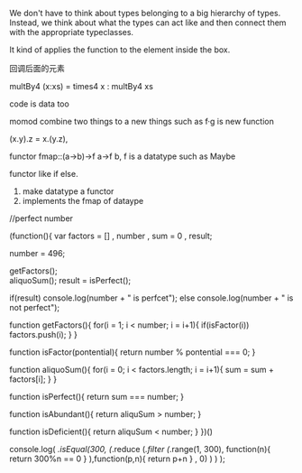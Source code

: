  We don't have to think about types belonging to a big hierarchy of types. Instead, we think about what the types can act like and then connect them with the appropriate typeclasses. 
 
 It kind of applies the function to the element inside the box.
 
 
 
 
回调后面的元素

multBy4 (x:xs) = times4 x : multBy4 xs

code is data too


momod combine two things to a new things such as f·g is new function 

(x.y).z = x.(y.z), 

functor
fmap::(a->b)->f a->f b,  f is a datatype such as Maybe

functor like if else. 

  1. make datatype a functor
  2. implements the fmap of dataype



//perfect number


(function(){
  var factors = []
  ,   number
  ,   sum = 0
  ,   result;

  number = 496;

  getFactors();  
  aliquoSum();
  result = isPerfect();

  if(result)   console.log(number + " is perfcet");
  else                  console.log(number + " is not perfect");

  function getFactors(){
    for(i = 1;  i < number; i = i+1){
       if(isFactor(i))  factors.push(i); 
    }
  }
  
  function isFactor(pontential){
    return number % pontential === 0;
  }

  function aliquoSum(){
    for(i = 0; i < factors.length; i = i+1){
      sum = sum + factors[i];
    }
  }

  function isPerfect(){
    return sum === number;
  }

  function isAbundant(){
    return aliquSum > number;
  }

  function isDeficient(){
    return aliquSum < number;
  }
})()

 
 
 console.log(
  _.isEqual(300, 
    (_.reduce
      (_.filter
        (_.range(1, 300), 
          function(n){ return 300%n == 0 }
        ),function(p,n){ return p+n }
      , 0)
    )
  )
);
 